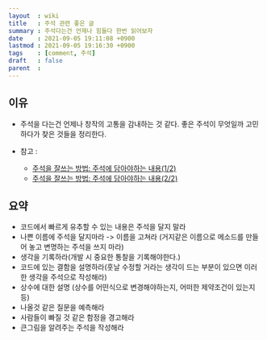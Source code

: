 ```yaml
---
layout  : wiki
title   : 주석 관련 좋은 글
summary : 주석다는건 언제나 힘들다 한번 읽어보자
date    : 2021-09-05 19:11:08 +0900
lastmod : 2021-09-05 19:16:30 +0900
tags    : [comment, 주석]
draft   : false
parent  : 
---
```


## 이유
 * 주석을 다는건 언제나 창작의 고통을 감내하는 것 같다. 좋은 주석이 무엇일까 고민하다가 찾은 것들을 정리한다.

 * 참고 :
   * [주석을 잘쓰는 방법: 주석에 담아야하는 내용(1/2)](https://developside.tistory.com/14)
   * [주석을 잘쓰는 방법: 주석에 담아야하는 내용(2/2)](https://developside.tistory.com/17)


## 요약
 * 코드에서 빠르게 유추할 수 있는 내용은 주석을 달지 말라
 * 나쁜 이름에 주석을 달지마라 -> 이름을 고쳐라 (거지같은 이름으로 메소드를 만들어 놓고 변명하는 주석을 쓰지 마라)
 * 생각을 기록하라(개발 시 중요한 통찰을 기록해야한다.)
 * 코드에 있는 결함을 설명하라(훗날 수정할 거라는 생각이 드는 부분이 있으면 이러한 생각을 주석으로 작성해라)
 * 상수에 대한 설명 (상수를 어떤식으로 변경해야하는지, 어떠한 제약조건이 있는지 등)
 * 나올것 같은 질문을 예측해라
 * 사람들이 빠질 것 같은 함정을 경고해라
 * 큰그림을 알려주는 주석을 작성해라
